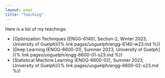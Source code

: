```yaml
---
layout: page
title: "Teaching"
---
```


Here is a list of my teachings:
- [Optimization Techniques (ENGG-6140), Section-2, Winter 2023, University of Guelph]({% link pages/uoguelph/engg-6140-w23.md %})
- [Deep Learning (ENGG-6600-01), Summer 2023, University of Guelph]({% link pages/uoguelph/engg-6600-01-s23.md %})
- [Statistical Machine Learning (ENGG-6600-02), Summer 2023, University of Guelph]({% link pages/uoguelph/engg-6600-02-s23.md %})

